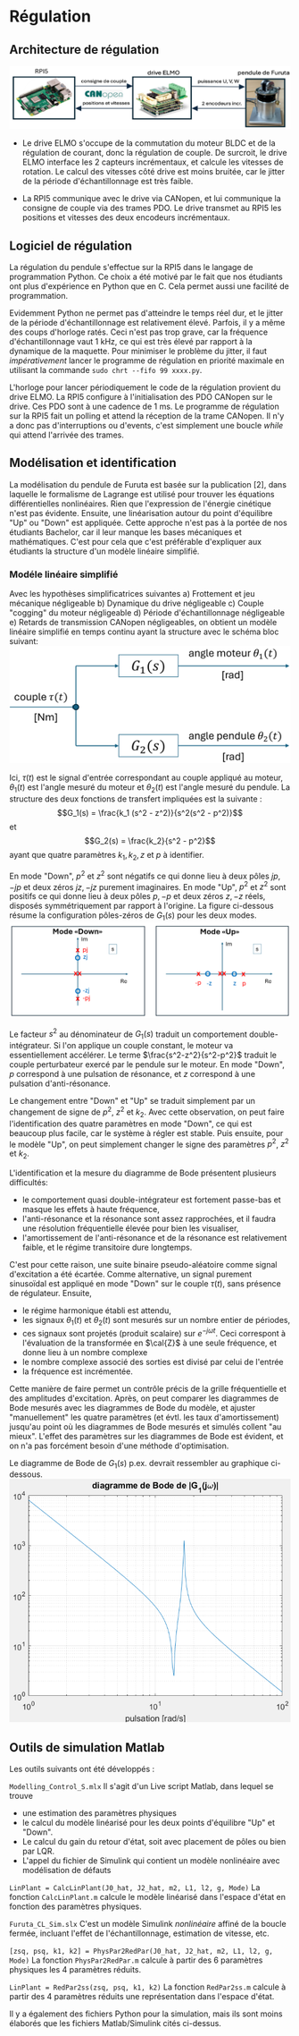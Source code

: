 # Régulation

## Architecture de régulation

![alt text](/assets/images/schema_regulation.png)

- Le drive ELMO s'occupe de la commutation du moteur BLDC et de la régulation de courant, donc la régulation de couple. De surcroit, le drive ELMO interface les 2 capteurs incrémentaux, et calcule les vitesses de rotation. Le calcul des vitesses côté drive est moins bruitée, car le jitter de la période d'échantillonnage est très faible.

- La RPI5 communique avec le drive via CANopen, et lui communique la consigne de couple via des trames PDO. Le drive transmet au RPI5 les positions et vitesses des deux encodeurs incrémentaux.
  
## Logiciel de régulation

La régulation du pendule s'effectue sur la RPI5 dans le langage de programmation Python. Ce choix a été motivé par le fait que nos étudiants ont plus d'expérience en Python que en C. Cela permet aussi une facilité de programmation.

Evidemment Python ne permet pas d'atteindre le temps réel dur, et le jitter de la période d'échantillonnage est relativement élevé. Parfois, il y a même des coups d'horloge ratés. Ceci n'est pas trop grave, car la fréquence d'échantillonnage vaut 1 kHz, ce qui est très élevé par rapport à la dynamique de la maquette. Pour minimiser le problème du jitter, il faut *impérativement* lancer le programme de régulation en priorité maximale en utilisant la commande 
`sudo chrt --fifo 99 xxxx.py`.

L'horloge pour lancer périodiquement le code de la régulation provient du drive ELMO. La RPI5 configure à l'initialisation des PDO CANopen sur le drive. Ces PDO sont à une cadence de 1 ms. Le programme de régulation sur la RPI5 fait un polling et attend la réception de la trame CANopen. Il n'y a donc pas d'interruptions ou d'events, c'est simplement une boucle *while* qui attend l'arrivée des trames.

## Modélisation et identification

La modélisation du pendule de Furuta est basée sur la publication [2], dans laquelle le formalisme de Lagrange est utilisé pour trouver les équations différentielles nonlinéaires. Rien que l'expression de l'énergie cinétique n'est pas évidente. Ensuite, une linéarisation autour du point d'équilibre "Up" ou "Down" est appliquée. Cette approche n'est pas à la portée de nos étudiants Bachelor, car il leur manque les bases mécaniques et mathématiques. C'est pour cela que c'est préférable d'expliquer aux étudiants la structure d'un modèle linéaire simplifié.

### Modéle linéaire simplifié

Avec les hypothèses simplificatrices suivantes
a) Frottement et jeu mécanique négligeable
b) Dynamique du drive négligeable
c) Couple "cogging" du moteur négligeable
d) Période d'échantillonnage négligeable
e) Retards de transmission CANopen négligeables,
on obtient un modèle linéaire simplifié en temps continu ayant la structure avec le schéma bloc suivant:
![alt text](/assets/images/schema_bloc_regulation.png)

Ici, $\tau(t)$ est le signal d'entrée correspondant au couple appliqué au moteur, $\theta_1(t)$ est l'angle mesuré du moteur et $\theta_2(t)$ est l'angle mesuré du pendule.
La structure des deux fonctions de transfert impliquées est la suivante :
$$G_1(s) = \frac{k_1 (s^2 - z^2)}{s^2(s^2 - p^2)}$$et
$$G_2(s) = \frac{k_2}{s^2 - p^2}$$
ayant que quatre paramètres $k_1, k_2, z$ et $p$ à identifier.

En mode "Down", $p^2$ et $z^2$ sont négatifs ce qui donne lieu à deux pôles $jp, -jp$ et deux zéros $jz, -jz$ purement imaginaires. En mode "Up", $p^2$ et $z^2$ sont positifs ce qui donne lieu à deux pôles $p, -p$ et deux zéros $z, -z$ réels, disposés symmétriquement par rapport à l'origine. La figure ci-dessous résume la configuration pôles-zéros de $G_1(s)$ pour les deux modes.
![alt text](/assets/images/pole_zero.png)

Le facteur $s^2$ au dénominateur de $G_1(s)$ traduit un comportement double-intégrateur. Si l'on applique un couple constant, le moteur va essentiellement accélérer. Le terme $\frac{s^2-z^2}{s^2-p^2}$ traduit le couple perturbateur exercé par le pendule sur le moteur. En mode "Down", $p$ correspond à une pulsation de résonance, et $z$ correspond à une pulsation d'anti-résonance.

Le changement entre "Down" et "Up" se traduit simplement par un changement de signe de $p^2$, $z^2$ et $k_2$. Avec cette observation, on peut faire l'identification des quatre paramètres en mode "Down", ce qui est beaucoup plus facile, car le système à régler est stable. Puis ensuite, pour le modèle "Up", on peut simplement changer le signe des paramètres $p^2$, $z^2$ et $k_2$.

L'identification et la mesure du diagramme de Bode présentent plusieurs difficultés:

- le comportement quasi double-intégrateur est fortement passe-bas et masque les effets à haute fréquence,
- l'anti-résonance et la résonance sont assez rapprochées, et il faudra une résolution fréquentielle élevée pour bien les visualiser,
- l'amortissement de l'anti-résonance et de la résonance est relativement faible, et le régime transitoire dure longtemps.

C'est pour cette raison, une suite binaire pseudo-aléatoire comme signal d'excitation a été écartée. Comme alternative, un signal purement sinusoïdal est appliqué en mode "Down" sur le couple $\tau(t)$, sans présence de régulateur. Ensuite,

- le régime harmonique établi est attendu,
- les signaux $\theta_1(t)$ et $\theta_2(t)$ sont mesurés sur un nombre entier de périodes,
- ces signaux sont projetés (produit scalaire) sur $e^{-j\omega t}$. Ceci correspont à l'évaluation de la transformée en $\cal{Z}$ à une seule fréquence, et donne lieu à un nombre complexe
- le nombre complexe associé des sorties est divisé par celui de l'entrée
- la fréquence est incrémentée.

Cette manière de faire permet un contrôle précis de la grille fréquentielle et des amplitudes d'excitation. Après, on peut comparer les diagrammes de Bode mesurés avec les diagrammes de Bode du modèle, et ajuster "manuellement" les quatre paramètres (et évtl. les taux d'amortissement) jusqu'au point où les diagrammes de Bode mesurés et simulés collent "au mieux". L'effet des paramètres sur les diagrammes de Bode est évident, et on n'a pas forcément besoin d'une méthode d'optimisation.

Le diagramme de Bode de $G_1(s)$ p.ex. devrait ressembler au graphique ci-dessous.
![alt text](/assets/images/bode_G_1.png)

## Outils de simulation Matlab

Les outils suivants ont été développés :

`Modelling_Control_S.mlx`
Il s'agit d'un Live script Matlab, dans lequel se trouve

- une estimation des paramètres physiques
- le calcul du modèle linéarisé pour les deux points d'équilibre "Up" et "Down".
- Le calcul du gain du retour d'état, soit avec placement de pôles ou bien par LQR.
- L'appel du fichier de Simulink qui contient un modèle nonlinéaire avec modélisation de défauts
  
`LinPlant = CalcLinPlant(J0_hat, J2_hat, m2, L1, l2, g, Mode)`
La fonction `CalcLinPlant.m` calcule le modèle linéarisé dans l'espace d'état en fonction des paramètres physiques.

`Furuta_CL_Sim.slx`
C'est un modèle Simulink *nonlinéaire* affiné de la boucle fermée, incluant l'effet de l'échantillonnage, estimation de vitesse, etc.

`[zsq, psq, k1, k2] = PhysPar2RedPar(J0_hat, J2_hat, m2, L1, l2, g, Mode)`
La fonction `PhysPar2RedPar.m` calcule à partir des 6 paramètres physiques les 4 paramètres réduits.

`LinPlant = RedPar2ss(zsq, psq, k1, k2)`
La fonction `RedPar2ss.m` calcule à partir des 4 paramètres réduits une représentation dans l'espace d'état.

Il y a également des fichiers Python pour la simulation, mais ils sont moins élaborés que les fichiers Matlab/Simulink cités ci-dessus.